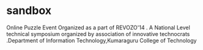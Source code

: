 sandbox
=======

Online Puzzle Event Organized as a part of REVOZO'14 . A National Level technical symposium organized by association of innovative technocrats .Department of Information Technology,Kumaraguru College of Technology
